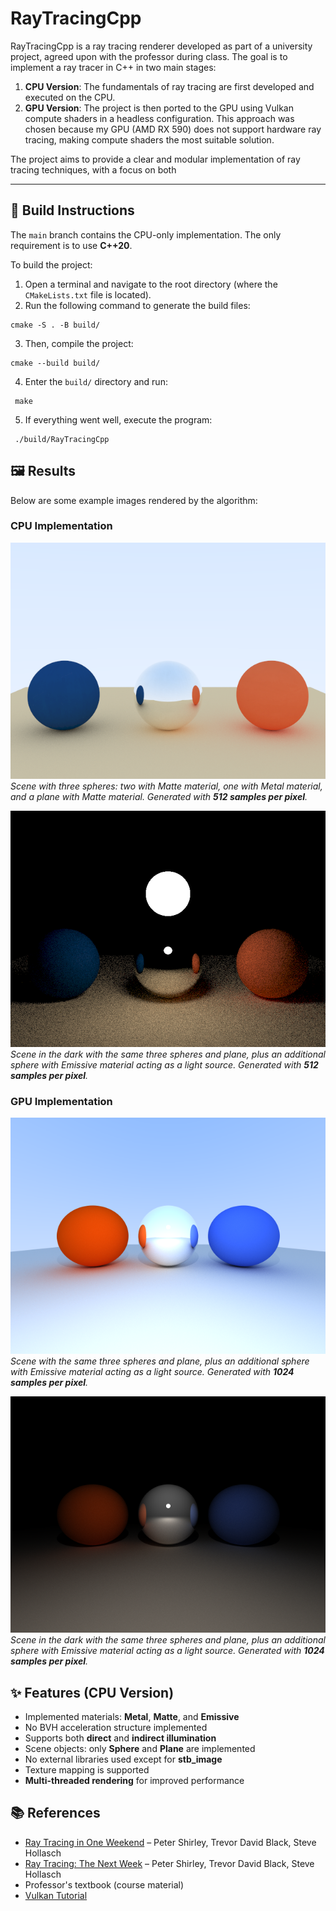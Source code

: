 # RayTracingCpp

RayTracingCpp is a ray tracing renderer developed as part of a university project, agreed upon with the professor during class. The goal is to implement a ray tracer in C++ in two main stages:

1. **CPU Version**: The fundamentals of ray tracing are first developed and executed on the CPU.
2. **GPU Version**: The project is then ported to the GPU using Vulkan compute shaders in a headless configuration. This approach was chosen because my GPU (AMD RX 590) does not support hardware ray tracing, making compute shaders the most suitable solution.

The project aims to provide a clear and modular implementation of ray tracing techniques, with a focus on both

---

## 🔧 Build Instructions

The `main` branch contains the CPU-only implementation. The only requirement is to use **C++20**.

To build the project:

1. Open a terminal and navigate to the root directory (where the `CMakeLists.txt` file is located).
2. Run the following command to generate the build files:

  ```
  cmake -S . -B build/
  ```

3. Then, compile the project:

  ```
  cmake --build build/
  ```
4. Enter the `build/` directory and run:

  ```
   make
  ```
5. If everything went well, execute the program:
  ```
   ./build/RayTracingCpp
  ```

## 🖼️ Results

Below are some example images rendered by the algorithm:

### CPU Implementation

![Example 1](screenshots/image_cpu_1_samples512.png)
*Scene with three spheres: two with Matte material, one with Metal material, and a plane with Matte material.
Generated with **512 samples per pixel**.*

![Example 2](screenshots/image_cpu_2_samples512.png)
*Scene in the dark with the same three spheres and plane, plus an additional sphere with Emissive material acting as a light source.
Generated with **512 samples per pixel**.*

### GPU Implementation

![Example 3](screenshots/image_gpu_vulkan_1_samples_1024.png)
*Scene with the same three spheres and plane, plus an additional sphere with Emissive material acting as a light source.
Generated with **1024 samples per pixel**.*

![Example 4](screenshots/image_gpu_vulkan_2_samples_1024.png)
*Scene in the dark with the same three spheres and plane, plus an additional sphere with Emissive material acting as a light source.
Generated with **1024 samples per pixel**.*

## ✨ Features (CPU Version)

- Implemented materials: **Metal**, **Matte**, and **Emissive**
- No BVH acceleration structure implemented
- Supports both **direct** and **indirect illumination**
- Scene objects: only **Sphere** and **Plane** are implemented
- No external libraries used except for **stb_image**
- Texture mapping is supported
- **Multi-threaded rendering** for improved performance

## 📚 References
- [Ray Tracing in One Weekend](https://raytracing.github.io/books/RayTracingInOneWeekend.html) – Peter Shirley, Trevor David Black, Steve Hollasch
- [Ray Tracing: The Next Week](https://raytracing.github.io/books/RayTracingTheNextWeek.html) – Peter Shirley, Trevor David Black, Steve Hollasch
- Professor's textbook (course material)
- [Vulkan Tutorial](https://vulkan-tutorial.com/)
